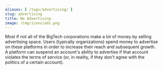 ```yaml
---
aliases: [ /tags/advertising/ ]
slug: advertising
title: No Advertising
image: /img/icons/ads.png
---
```


Most if not all of the BigTech corporations make a lot of money by selling
advertising space. Users (typically organizations) spend money to advertise on
these platforms in order to increase their reach and subsequent growth. A
platform can suspend an account's ability to advertise if that account violates
the terms of service (or, in reality, if they don't agree with the politics of
a certain account).
